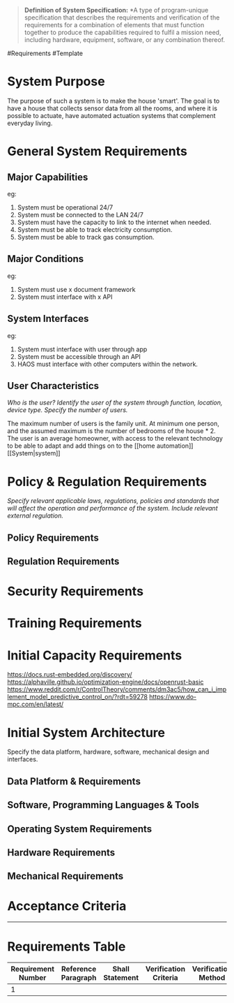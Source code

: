 >**Definition of System Specification:** *A type of program-unique specification that describes the requirements and verification of the requirements for a combination of elements that must function together to produce the capabilities required to fulfil a mission need, including hardware, equipment, software, or any combination thereof.

#Requirements #Template 



# System Purpose
The purpose of such a system is to make the house 'smart'. The goal is to have a house that collects sensor data from all the rooms, and where it is possible to actuate, have automated actuation systems that complement everyday living.  
# General System Requirements

## Major Capabilities
eg:
1. System must be operational 24/7
2. System must be connected to the LAN 24/7
3. System must have the capacity to link to the internet when needed. 
4. System must be able to track electricity consumption. 
5. System must be able to track gas consumption. 
## Major Conditions
eg:
1. System must use x document framework
2. System must interface with x API
## System Interfaces
eg:
1. System must interface with user through app
2. System must be accessible through an API
3. HAOS must interface with other computers within the network. 

## User Characteristics
*Who is the user? Identify the user of the system through function, location, device type. Specify the number of users.*

The maximum number of users is the family unit. At minimum one person, and the assumed maximum is the number of bedrooms of the house * 2. The user is an average homeowner, with access to the relevant technology to be able to adapt and add things on to the [[home automation]] [[System|system]] 

# Policy & Regulation Requirements
*Specify relevant applicable laws, regulations, policies and standards that will affect the operation and performance of the system. Include relevant external regulation.*

## Policy Requirements

## Regulation Requirements

# Security Requirements


# Training Requirements


# Initial Capacity Requirements

https://docs.rust-embedded.org/discovery/
https://alphaville.github.io/optimization-engine/docs/openrust-basic
https://www.reddit.com/r/ControlTheory/comments/dm3ac5/how_can_i_implement_model_predictive_control_on/?rdt=59278
https://www.do-mpc.com/en/latest/

# Initial System Architecture 
Specify the data platform, hardware, software, mechanical design and interfaces. 
## Data Platform & Requirements

## Software, Programming Languages & Tools

## Operating System Requirements

## Hardware Requirements

## Mechanical Requirements

# Acceptance Criteria 



---
# Requirements Table

| Requirement Number | Reference Paragraph | Shall Statement | Verification Criteria | Verification Method | Results |
| ------------------ | ------------------- | --------------- | --------------------- | ------------------- | ------- |
| 1                  |                     |                 |                       |                     |         |

